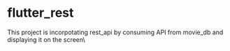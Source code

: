 # flutter_rest

This project is incorpotating rest_api by consuming API from movie_db and displaying it on the screen\
